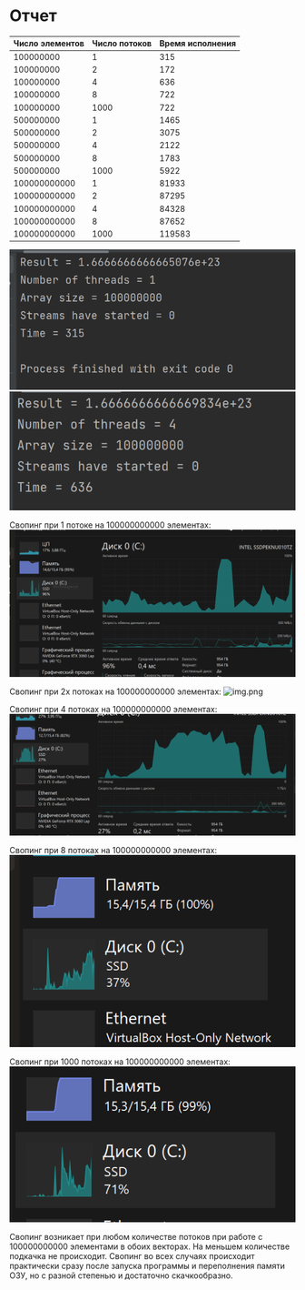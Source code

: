 # Отчет

| Число элементов | Число потоков | Время исполнения |
|-----------------|---------------|------------------|
| 100000000       | 1             | 315              |
| 100000000       | 2             | 172              |
| 100000000       | 4             | 636              |
| 100000000       | 8             | 722              |
| 100000000       | 1000          | 722              |
| 500000000       | 1             | 1465             |
| 500000000       | 2             | 3075             |
| 500000000       | 4             | 2122             |
| 500000000       | 8             | 1783             |
| 500000000       | 1000          | 5922             |
| 100000000000    | 1             | 81933            |
| 100000000000    | 2             | 87295            |
| 100000000000    | 4             | 84328            |
| 100000000000    | 8             | 87652            |
| 100000000000    | 1000          | 119583           |

![img.png](images/img.png)
![img_1.png](images/img_1.png)

Свопинг при 1 потоке на 100000000000 элементах:
![img.png](images/img_13.png)

Свопинг при 2х потоках на 100000000000 элементах:
![img.png](/images/img_1_1.png)

Свопинг при 4 потоках на 100000000000 элементах:
![img_1.png](images/img_12.png)

Свопинг при 8 потоках на 100000000000 элементах:
![img.png](images/_15.png)

Свопинг при 1000 потоках на 100000000000 элементах:
![img.png](images/img_16.png)


Свопинг возникает при любом количестве потоков при работе с 100000000000 элементами в обоих векторах. На меньшем количестве
подкачка не происходит. Свопинг во всех случаях происходит практически сразу после запуска программы и переполнения памяти ОЗУ, но с разной степенью и достаточно скачкообразно. 
